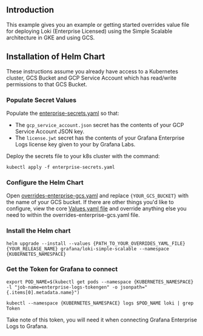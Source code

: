 ## Introduction
This example gives you an example or getting started overrides value file for deploying Loki (Enterprise Licensed) using the Simple Scalable architecture in GKE and using GCS.

## Installation of Helm Chart
These instructions assume you already have access to a Kubernetes cluster, GCS Bucket and GCP Service Account which has read/write permissions to that GCS Bucket.

### Populate Secret Values
Populate the [enterprise-secrets.yaml](enterprise-secrets.yaml) so that:
- The `gcp_service_account.json` secret has the contents of your GCP Service Account JSON key.
- The `license.jwt` secret has the contents of your Grafana Enterprise Logs license key given to your by Grafana Labs.

Deploy the secrets file to your k8s cluster with the command:

`kubectl apply -f enterprise-secrets.yaml`

### Configure the Helm Chart
Open [overrides-enterprise-gcs.yaml](overrides-enterprise-gcs.yaml) and replace `{YOUR_GCS_BUCKET}` with the name of your GCS bucket. If there are other things you'd like to configure, view the core [Values.yaml file](https://github.com/grafana/loki/blob/main/production/helm/loki/values.yaml) and override anything else you need to within the overrides-enterprise-gcs.yaml file.

### Install the Helm chart

`helm upgrade --install --values {PATH_TO_YOUR_OVERRIDES_YAML_FILE} {YOUR_RELEASE_NAME} grafana/loki-simple-scalable --namespace {KUBERNETES_NAMESPACE}`

### Get the Token for Grafana to connect
`export POD_NAME=$(kubectl get pods --namespace {KUBERNETES_NAMESPACE} -l "job-name=enterprise-logs-tokengen" -o jsonpath="{.items[0].metadata.name}")`

`kubectl --namespace {KUBERNETES_NAMESPACE} logs $POD_NAME loki | grep Token`

Take note of this token, you will need it when connecting Grafana Enterprise Logs to Grafana.
